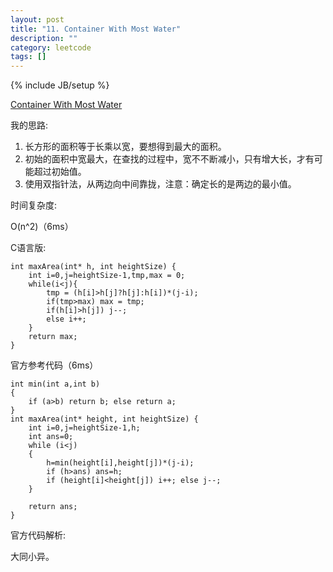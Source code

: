 ```yaml
---
layout: post
title: "11. Container With Most Water"
description: ""
category: leetcode
tags: []
---
```

{% include JB/setup %}


[Container With Most Water](https://leetcode.com/problems/container-with-most-water/)

我的思路:

1. 长方形的面积等于长乘以宽，要想得到最大的面积。
2. 初始的面积中宽最大，在查找的过程中，宽不不断减小，只有增大长，才有可能超过初始值。
3. 使用双指针法，从两边向中间靠拢，注意：确定长的是两边的最小值。

时间复杂度:

O(n^2)（6ms）

C语言版:
```
int maxArea(int* h, int heightSize) {
    int i=0,j=heightSize-1,tmp,max = 0;
    while(i<j){
        tmp = (h[i]>h[j]?h[j]:h[i])*(j-i);
        if(tmp>max) max = tmp;
        if(h[i]>h[j]) j--;
        else i++;
    }
    return max;
}
```

官方参考代码（6ms）
```
int min(int a,int b)
{
    if (a>b) return b; else return a;
}
int maxArea(int* height, int heightSize) {
    int i=0,j=heightSize-1,h;
    int ans=0;
    while (i<j)
    {
        h=min(height[i],height[j])*(j-i);
        if (h>ans) ans=h;
        if (height[i]<height[j]) i++; else j--;
    }
    
    return ans;
}
```
官方代码解析:

大同小异。



